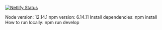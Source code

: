 [![Netlify Status](https://api.netlify.com/api/v1/badges/774d3660-c51f-4173-ad1b-c3aff577961e/deploy-status)](https://app.netlify.com/sites/marciolisboa/deploys)

Node version: 12.14.1
npm version: 6.14.11
Install dependencies: npm install
How to run locally: npm run develop
